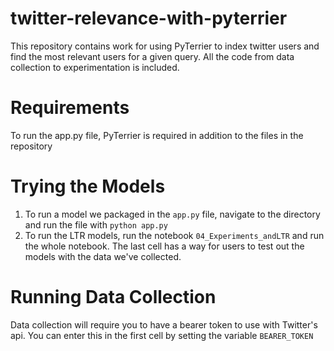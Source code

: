 # twitter-relevance-with-pyterrier
This repository contains work for using PyTerrier to index twitter users and find the most relevant users for a given query. All the code from data collection to experimentation is included.

# Requirements
To run the app.py file, PyTerrier is required in addition to the files in the repository

# Trying the Models
1. To run a model we packaged in the ```app.py``` file, navigate to the directory and run the file with ```python app.py```
2. To run the LTR models, run the notebook ```04_Experiments_andLTR``` and run the whole notebook. The last cell has a way for users to test out the models with the data we've collected.

# Running Data Collection
Data collection will require you to have a bearer token to use with Twitter's api. You can enter this in the first cell by setting the variable ```BEARER_TOKEN```
